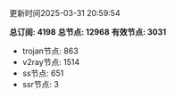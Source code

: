 更新时间2025-03-31 20:59:54

**总订阅: 4198**
**总节点: 12968**
**有效节点: 3031**
- trojan节点: 863
- v2ray节点: 1514
- ss节点: 651
- ssr节点: 3
